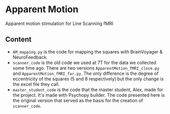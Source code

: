 # Apparent Motion
Apparent motion stimulation for Line Scanning fMRI


## Content

* `AM_mapping.py` is the code for mapping the squares with BrainVoyager & NeuroFeedback.
* `scanner_code` is the old code we used at 7T for the data we collected some time ago. There are two versions `ApparentMotion_fMRI_close.py` and `ApparentMotion_fMRI_far.py`. The only difference is the degree of eccentricity of the squares (5 and 8 respectively) but the only change is the excel file they call.
* `master_student_code` is the code that the master student, Alex, made for the project. It's made with Psychopy builder. The code presented here is the original version that served as the basis for the creation of `scanner_code`.